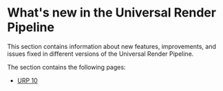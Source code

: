 # What's new in the Universal Render Pipeline

This section contains information about new features, improvements, and issues fixed in different versions of the Universal Render Pipeline.

The section contains the following pages:

* [URP 10](urp-whats-new-10.md)
